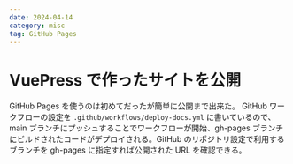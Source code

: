 ```yaml
---
date: 2024-04-14
category: misc
tag: GitHub Pages
---
```


# VuePress で作ったサイトを公開

GitHub Pages を使うのは初めてだったが簡単に公開まで出来た。
GitHub ワークフローの設定を `.github/workflows/deploy-docs.yml` に書いているので、main ブランチにプッシュすることでワークフローが開始、gh-pages ブランチにビルドされたコードがデプロイされる。GitHub のリポジトリ設定で利用するブランチを gh-pages に指定すれば公開された URL を確認できる。